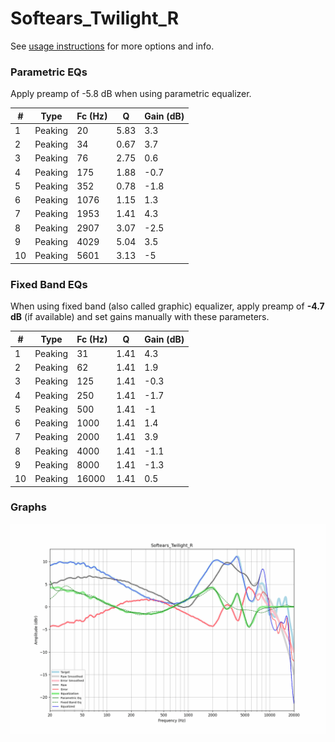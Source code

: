 # Softears_Twilight_R
See [usage instructions](https://github.com/jaakkopasanen/AutoEq#usage) for more options and info.

### Parametric EQs
Apply preamp of -5.8 dB when using parametric equalizer.

|   # | Type    |   Fc (Hz) |    Q |   Gain (dB) |
|-----|---------|-----------|------|-------------|
|   1 | Peaking |        20 | 5.83 |         3.3 |
|   2 | Peaking |        34 | 0.67 |         3.7 |
|   3 | Peaking |        76 | 2.75 |         0.6 |
|   4 | Peaking |       175 | 1.88 |        -0.7 |
|   5 | Peaking |       352 | 0.78 |        -1.8 |
|   6 | Peaking |      1076 | 1.15 |         1.3 |
|   7 | Peaking |      1953 | 1.41 |         4.3 |
|   8 | Peaking |      2907 | 3.07 |        -2.5 |
|   9 | Peaking |      4029 | 5.04 |         3.5 |
|  10 | Peaking |      5601 | 3.13 |        -5   |

### Fixed Band EQs
When using fixed band (also called graphic) equalizer, apply preamp of **-4.7 dB** (if available) and set gains manually with these parameters.

|   # | Type    |   Fc (Hz) |    Q |   Gain (dB) |
|-----|---------|-----------|------|-------------|
|   1 | Peaking |        31 | 1.41 |         4.3 |
|   2 | Peaking |        62 | 1.41 |         1.9 |
|   3 | Peaking |       125 | 1.41 |        -0.3 |
|   4 | Peaking |       250 | 1.41 |        -1.7 |
|   5 | Peaking |       500 | 1.41 |        -1   |
|   6 | Peaking |      1000 | 1.41 |         1.4 |
|   7 | Peaking |      2000 | 1.41 |         3.9 |
|   8 | Peaking |      4000 | 1.41 |        -1.1 |
|   9 | Peaking |      8000 | 1.41 |        -1.3 |
|  10 | Peaking |     16000 | 1.41 |         0.5 |

### Graphs
![](./Softears_Twilight_R.png)
